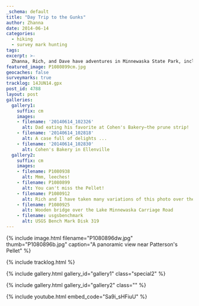 ```yaml
---
_schema: default
title: "Day Trip to the Gunks"
author: Zhanna
date: 2014-06-14
categories:
  - hiking
  - survey mark hunting
tags:
excerpt: >-
  Zhanna, Rich, and Dave have adventures in Minnewaska State Park, including a porcupine sighting.
featured_image: P1080899cm.jpg
geocaches: false
surveymarks: true
tracklog: 14JUN14.gpx
post_id: 4788
layout: post
galleries:
  gallery1:
    suffix: cm
    images:
    - filename: '20140614_102326'
      alt: Dad eating his favorite at Cohen's Bakery—the prune strip!
    - filename: '20140614_102818'
      alt: A case full of delights ...
    - filename: '20140614_102830'
      alt: Cohen's Bakery in Ellenville
  gallery2:
    suffix: cm
    images:
    - filename: P1080938
      alt: Mmm, leeches!
    - filename: P1080899
      alt: You can't miss the Pellet!
    - filename: P1080912
      alt: Rich and I have taken many variations of this photo over the years!
    - filename: P1080925
      alt: Wooden bridge over the Lake Minnewaska Carriage Road    
    - filename: usgsbenchmark
      alt: USGS Bench Mark Disk 319        
---
```


{% include image.html filename="P1080896dw.jpg" thumb="P1080896b.jpg" caption="A panoramic view near Patterson's Pellet" %}

{% include tracklog.html %}

{% include gallery.html gallery_id="gallery1" class="special2" %}

{% include gallery.html gallery_id="gallery2" class="" %}

{% include youtube.html embed_code="Sa9i_sHFiuU" %}


